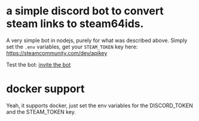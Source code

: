 # a simple discord bot to convert steam links to steam64ids.
A very simple bot in nodejs, purely for what was described above.
Simply set the `.env` variables, get your `STEAM_TOKEN` key here: https://steamcommunity.com/dev/apikey

Test the bot: [invite the bot](https://discord.com/api/oauth2/authorize?client_id=1193657153509138474&permissions=68608&scope=applications.commands+bot)

# docker support
Yeah, it supports docker, just set the env variables for the DISCORD_TOKEN and the STEAM_TOKEN key.
